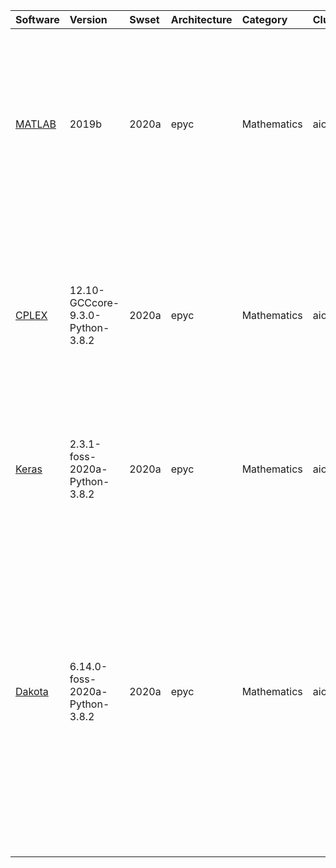| Software                                                                 | Version                                 | Swset        | Architecture   | Category           | Clusters    | Description                                                                                                                                                                                                                                                                                                        |
|:-------------------------------------------------------------------------|:----------------------------------------|:-------------|:---------------|:-------------------|:------------|:-------------------------------------------------------------------------------------------------------------------------------------------------------------------------------------------------------------------------------------------------------------------------------------------------------------------|
| <p><a href=https://www.mathworks.com/products/matlab.html>MATLAB</a></p> | <p>2019b</p>                            | <p>2020a</p> | <p>epyc</p>    | <p>Mathematics</p> | <p>aion</p> | MATLAB is a high-level language and interactive environment that enables you to perform computationally intensive tasks faster than with traditional programming languages such as C, C++, and Fortran.                                                                                                            |
| <p><a href=https://www.ibm.com/analytics/cplex-optimizer>CPLEX</a></p>   | <p>12.10-GCCcore-9.3.0-Python-3.8.2</p> | <p>2020a</p> | <p>epyc</p>    | <p>Mathematics</p> | <p>aion</p> | IBM ILOG CPLEX Optimizer's mathematical programming technology enables analytical decision support for improving efficiency, reducing costs, and increasing profitability.                                                                                                                                         |
| <p><a href=https://keras.io/>Keras</a></p>                               | <p>2.3.1-foss-2020a-Python-3.8.2</p>    | <p>2020a</p> | <p>epyc</p>    | <p>Mathematics</p> | <p>aion</p> | Keras is a deep learning API written in Python, running on top of the machine learning platform TensorFlow.                                                                                                                                                                                                        |
| <p><a href=https://dakota.sandia.gov/>Dakota</a></p>                     | <p>6.14.0-foss-2020a-Python-3.8.2</p>   | <p>2020a</p> | <p>epyc</p>    | <p>Mathematics</p> | <p>aion</p> | The Dakota project delivers both state-of-the-art research and robust, usable software for optimization and UQ. Broadly, the Dakota software's advanced parametric analyses enable design exploration, model calibration, risk analysis, and quantification of margins and uncertainty with computational models." |